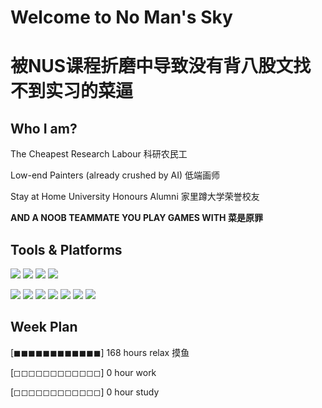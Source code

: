 # Welcome to No Man's Sky 

# 被NUS课程折磨中导致没有背八股文找不到实习的菜逼

## Who I am?

The Cheapest Research Labour 科研农民工

Low-end Painters (already crushed by AI) 低端画师

Stay at Home University Honours Alumni 家里蹲大学荣誉校友

**AND A NOOB TEAMMATE YOU PLAY GAMES WITH 菜是原罪** 

## Tools & Platforms

[![](https://img.shields.io/badge/Visual%20Studio-5d2b90?style=flat-square&logo=visualstudio&logoColor=white)](https://visualstudio.microsoft.com/)
[![](https://img.shields.io/badge/Visual%20Studio%20Code-0078d7?style=flat-square&logo=visualstudiocode&logoColor=white)](https://code.visualstudio.com/)
[![](https://img.shields.io/badge/Unity-222c37?style=flat-square&logo=unity&logoColor=white)](https://unity.com)
[![](https://img.shields.io/badge/Android%20Studio-3DDC84?style=flat-square&logo=androidstudio&logoColor=white)](https://www.android.com/)


[![](https://img.shields.io/badge/C-283593?style=flat-square&logo=c&logoColor=white)](https://www.open-std.org/jtc1/sc22/wg14/)
[![](https://img.shields.io/badge/C%23-9B4993?style=flat-square&logo=csharp&logoColor=white)](https://learn.microsoft.com/en-us/dotnet/csharp/)
[![](https://img.shields.io/badge/Java-ED1D25?style=flat-square&logo=openjdk&logoColor=white)](https://openjdk.org)
[![](https://img.shields.io/badge/Python-4B8BBE?style=flat-square&logo=python&logoColor=white)](https://www.python.org)
[![](https://img.shields.io/badge/Git-3E2C00?style=flat-square&logo=git&logoColor=white)](https://git-scm.com/)
[![](https://img.shields.io/badge/PostgreSQL-0064a5?style=flat-square&logo=postgresql&logoColor=white)](https://www.postgresql.org/)
[![](https://img.shields.io/badge/Linux-1793d1?style=flat-square&logo=linux&logoColor=white)](https://www.linux.org)

## Week Plan

[◼◼◼◼◼◼◼◼◼◼◼◼] 168 hours relax 摸鱼

[◻◻◻◻◻◻◻◻◻◻◻◻] 0 hour work

[◻◻◻◻◻◻◻◻◻◻◻◻] 0 hour study












